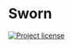 # Sworn

[![Project license](https://img.shields.io/badge/license-Public%20Domain-blue.svg)](https://unlicense.org)

